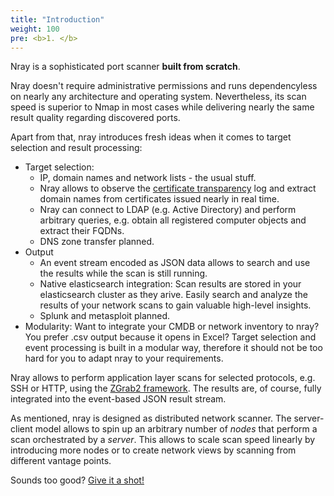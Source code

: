```yaml
---
title: "Introduction"
weight: 100
pre: <b>1. </b>
---
```


Nray is a sophisticated port scanner **built from scratch**. 

Nray doesn't require administrative permissions and runs dependencyless on nearly any architecture and operating system. 
Nevertheless, its scan speed is superior to Nmap in most cases while delivering nearly the same result quality regarding discovered ports.

Apart from that, nray introduces fresh ideas when it comes to target selection and result processing:

- Target selection:
  - IP, domain names and network lists - the usual stuff.
  - Nray allows to observe the [certificate transparency](https://en.wikipedia.org/wiki/Certificate_Transparency) log and extract domain names from certificates issued nearly in real time.
  - Nray can connect to LDAP (e.g. Active Directory) and perform arbitrary queries, e.g. obtain all registered computer objects and extract their FQDNs.
  - DNS zone transfer planned.
- Output
  - An event stream encoded as JSON data allows to search and use the results while the scan is still running.
  - Native elasticsearch integration: Scan results are stored in your elasticsearch cluster as they arive. Easily search and analyze the results of your network scans to gain valuable high-level insights.
  - Splunk and metasploit planned.
- Modularity: Want to integrate your CMDB or network inventory to nray? You prefer .csv output because it opens in Excel? Target selection and event processing is built in a modular way, therefore it should not be too hard for you to adapt nray to your requirements.

Nray allows to perform application layer scans for selected protocols, e.g. SSH or HTTP, using the [ZGrab2 framework](https://github.com/zmap/zgrab2). 
The results are, of course, fully integrated into the event-based JSON result stream.

As mentioned, nray is designed as distributed network scanner. 
The server-client model allows to spin up an arbitrary number of *nodes* that perform a scan orchestrated by a *server*.
This allows to scale scan speed linearly by introducing more nodes or to create network views by scanning from different vantage points.

Sounds too good? [Give it a shot!](../installation/)